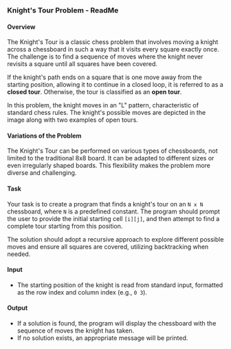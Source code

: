 ### Knight's Tour Problem - ReadMe

#### Overview
The Knight's Tour is a classic chess problem that involves moving a knight across a chessboard in such a way that it visits every square exactly once. The challenge is to find a sequence of moves where the knight never revisits a square until all squares have been covered.

If the knight's path ends on a square that is one move away from the starting position, allowing it to continue in a closed loop, it is referred to as a **closed tour**. Otherwise, the tour is classified as an **open tour**.

In this problem, the knight moves in an "L" pattern, characteristic of standard chess rules. The knight's possible moves are depicted in the image along with two examples of open tours.

#### Variations of the Problem
The Knight's Tour can be performed on various types of chessboards, not limited to the traditional 8x8 board. It can be adapted to different sizes or even irregularly shaped boards. This flexibility makes the problem more diverse and challenging.

#### Task
Your task is to create a program that finds a knight's tour on an `N x N` chessboard, where `N` is a predefined constant. The program should prompt the user to provide the initial starting cell `[i][j]`, and then attempt to find a complete tour starting from this position.

The solution should adopt a recursive approach to explore different possible moves and ensure all squares are covered, utilizing backtracking when needed.

#### Input
- The starting position of the knight is read from standard input, formatted as the row index and column index (e.g., `0 3`).

#### Output
- If a solution is found, the program will display the chessboard with the sequence of moves the knight has taken.
- If no solution exists, an appropriate message will be printed.